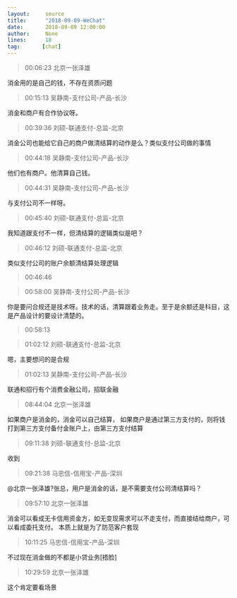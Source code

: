 ```yaml
---
layout:     source 
title:      "2018-09-09-WeChat"
date:       2018-09-09 12:00:00
author:     None
lines:      18 
tag:       [chat]
---
```

> 00:06:23  北京一张泽雄  
   
消金用的是自己的钱，不存在资质问题  
   
> 00:15:13  吴静南-支付公司-产品-长沙  
   
消金和商户有合作协议呀。  
   
> 00:39:36  刘硕-联通支付-总监-北京  
   
消金公司也能给它自己的商户做清结算的动作是么？类似支付公司做的事情  
   
> 00:44:18  吴静南-支付公司-产品-长沙  
   
他们也有商户。他清算自己钱。  
   
> 00:44:31  吴静南-支付公司-产品-长沙  
   
与支付公司不一样呀。  
   
> 00:45:40  刘硕-联通支付-总监-北京  
   
我知道跟支付不一样，但清结算的逻辑类似是吧？  
   
> 00:46:12  刘硕-联通支付-总监-北京  
   
类似支付公司的账户余额清结算处理逻辑  
   
> 00:46:46    
   
> 00:58:00  吴静南-支付公司-产品-长沙  
   
你是要问合规还是技术呀。技术的话，清算跟着业务走。至于是余额还是科目，这是产品设计的要设计清楚的。  
   
> 00:58:13    
   
> 01:02:12  刘硕-联通支付-总监-北京  
   
嗯，主要想问的是合规  
   
> 01:02:13  吴静南-支付公司-产品-长沙  
   
联通和招行有个消费金融公司，招联金融  
   
> 08:44:04  北京一张泽雄  
   
如果商户是消金的，消金可以自己结算， 如果商户是通过第三方支付的，则将钱打到第三方支付备付金账户上，由第三方支付结算  
   
> 09:11:38  刘硕-联通支付-总监-北京  
   
收到  
   
> 09:21:38  马忠信-信用宝-产品-深圳  
   
@北京一张泽雄?张总，用户是消金的话，是不需要支付公司清结算吗？  
   
> 09:57:10  北京一张泽雄  
   
消金可以看成无卡信用资金方，如无变现需求可以不走支付，而直接结给商户，可以看成委托支付。 本质上就是为了防范客户套现  
   
> 10:11:25  马忠信-信用宝-产品-深圳  
   
不过现在消金做的不都是小贷业务[捂脸]  
   
> 10:29:59  北京一张泽雄  
   
这个肯定要看场景  
   
